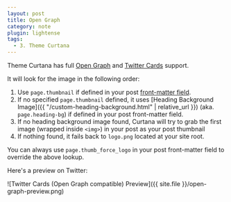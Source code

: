 ```yaml
---
layout: post
title: Open Graph
category: note
plugin: lightense
tags:
  - 3. Theme Curtana
---
```


Theme Curtana has full [Open Graph](http://ogp.me/) and [Twitter Cards](https://dev.twitter.com/docs/cards) support.

It will look for the image in the following order:

1. Use `page.thumbnail` if defined in your post [front-matter field](http://jekyllrb.com/docs/frontmatter/).
2. If no specified `page.thumbnail` defined, it uses [Heading Background Image]({{ "/custom-heading-background.html" | relative_url }}) (aka. `page.heading-bg`) if defined in your post front-matter field.
3. If no heading background image found, Curtana will try to grab the first image (wrapped inside `<img>`) in your post as your post thumbnail
4. If nothing found, it fails back to `logo.png` located at your site root.

You can always use `page.thumb_force_logo` in your post front-matter field to override the above lookup.

Here's a preview on Twitter:

![Twitter Cards (Open Graph compatible) Preview]({{ site.file }}/open-graph-preview.png)
